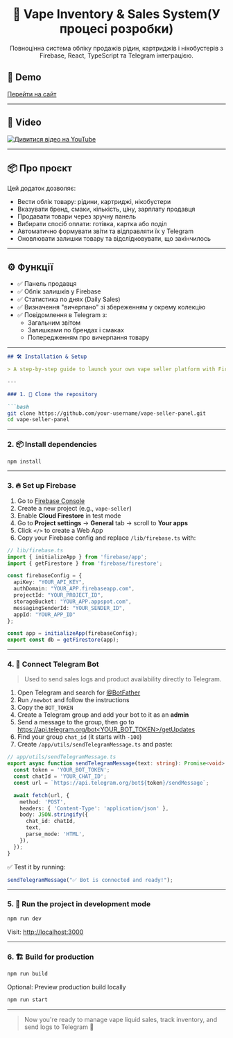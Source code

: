 <h1 align="center">🧃 Vape Inventory & Sales System(У процесі розробки)</h1>

<p align="center">
  Повноцінна система обліку продажів рідин, картриджів і нікобустерів з Firebase, React, TypeScript та Telegram інтеграцією.
</p>

<h2>🚀 Demo</h2>

[Перейти на сайт](https://vape-shopchik-ad.netlify.app/)

---

<h2>📸 Video</h2>

[![Дивитися відео на YouTube](https://img.youtube.com/vi/x7MJg2S9NsY/0.jpg)](https://youtu.be/x7MJg2S9NsY)

---

## 📦 Про проєкт

Цей додаток дозволяє:
- Вести облік товару: рідини, картриджі, нікобустери
- Вказувати бренд, смаки, кількість, ціну, зарплату продавця
- Продавати товари через зручну панель
- Вибирати спосіб оплати: готівка, картка або поділ
- Автоматично формувати звіти та відправляти їх у Telegram
- Оновлювати залишки товару та відслідковувати, що закінчилось

---

## ⚙️ Функції

- ✅ Панель продавця
- ✅ Облік залишків у Firebase
- ✅ Статистика по днях (Daily Sales)
- ✅ Визначення "вичерпано" зі збереженням у окрему колекцію
- ✅ Повідомлення в Telegram з:
  - Загальним звітом
  - Залишками по брендах і смаках
  - Попередженням про вичерпання товару

---

```md
## 🛠️ Installation & Setup

> A step-by-step guide to launch your own vape seller platform with Firebase and Telegram integration.

---

### 1. 🔁 Clone the repository

```bash
git clone https://github.com/your-username/vape-seller-panel.git
cd vape-seller-panel
```

---

### 2. 📦 Install dependencies

```bash
npm install
```

---

### 3. 🔥 Set up Firebase

1. Go to [Firebase Console](https://console.firebase.google.com/)
2. Create a new project (e.g., `vape-seller`)
3. Enable **Cloud Firestore** in test mode
4. Go to **Project settings** → **General** tab → scroll to **Your apps**
5. Click `</>` to create a Web App
6. Copy your Firebase config and replace `/lib/firebase.ts` with:

```ts
// lib/firebase.ts
import { initializeApp } from 'firebase/app';
import { getFirestore } from 'firebase/firestore';

const firebaseConfig = {
  apiKey: "YOUR_API_KEY",
  authDomain: "YOUR_APP.firebaseapp.com",
  projectId: "YOUR_PROJECT_ID",
  storageBucket: "YOUR_APP.appspot.com",
  messagingSenderId: "YOUR_SENDER_ID",
  appId: "YOUR_APP_ID"
};

const app = initializeApp(firebaseConfig);
export const db = getFirestore(app);
```

---

### 4. 💬 Connect Telegram Bot

> Used to send sales logs and product availability directly to Telegram.

1. Open Telegram and search for [@BotFather](https://t.me/BotFather)
2. Run `/newbot` and follow the instructions
3. Copy the `BOT_TOKEN`
4. Create a Telegram group and add your bot to it as an **admin**
5. Send a message to the group, then go to [https://api.telegram.org/bot<YOUR_BOT_TOKEN>/getUpdates](https://api.telegram.org/bot<YOUR_BOT_TOKEN>/getUpdates)
6. Find your group `chat_id` (it starts with `-100`)
7. Create `/app/utils/sendTelegramMessage.ts` and paste:

```ts
// app/utils/sendTelegramMessage.ts
export async function sendTelegramMessage(text: string): Promise<void> {
  const token = 'YOUR_BOT_TOKEN';
  const chatId = 'YOUR_CHAT_ID';
  const url = `https://api.telegram.org/bot${token}/sendMessage`;

  await fetch(url, {
    method: 'POST',
    headers: { 'Content-Type': 'application/json' },
    body: JSON.stringify({
      chat_id: chatId,
      text,
      parse_mode: 'HTML',
    }),
  });
}
```

✅ Test it by running:

```ts
sendTelegramMessage("✅ Bot is connected and ready!");
```

---

### 5. 🧪 Run the project in development mode

```bash
npm run dev
```

Visit: [http://localhost:3000](http://localhost:3000)

---

### 6. 🏗️ Build for production

```bash
npm run build
```

Optional: Preview production build locally

```bash
npm run start
```

---

> Now you're ready to manage vape liquid sales, track inventory, and send logs to Telegram 🚀
```

